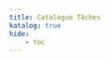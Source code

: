```yaml
---
title: Catalogue Tâches
katalog: true
hide:
    - toc
---
```


<div id="DatamiMain"></div>

<div id="DatamiExternal" style="display: none"></div>